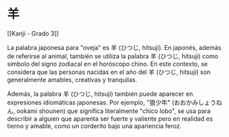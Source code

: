 # 羊

[[Kanji - Grado 3]]

La palabra japonesa para "oveja" es 羊 (ひつじ, hitsuji). En japonés, además de referirse al animal, también se utiliza la palabra 羊 (ひつじ, hitsuji) como símbolo del signo zodiacal en el horóscopo chino. En este contexto, se considera que las personas nacidas en el año del 羊 (ひつじ, hitsuji) son generalmente amables, creativas y tranquilas. 

Además, la palabra 羊 (ひつじ, hitsuji) también puede aparecer en expresiones idiomáticas japonesas. Por ejemplo, "狼少年" (おおかみしょうねん, ookami shounen) que significa literalmente "chico lobo", se usa para describir a alguien que aparenta ser fuerte y valiente pero en realidad es tierno y amable, como un corderito bajo una apariencia feroz.
